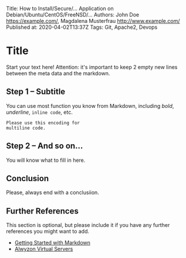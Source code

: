 Title: How to Install/Secure/... Application on Debian/Ubuntu/CentOS/FreeNSD/...
Authors: John Doe <https://example.com/>, Magdalena Musterfrau <http://www.example.com/>
Published at: 2020-04-02T13:37Z
Tags: Git, Apache2, Devops


# Title

Start your text here! Attention: it's important to keep 2 empty new lines between the meta data and the markdown.


## Step 1 – Subtitle

You can use most function you know from Markdown, including *bold*, _underline_, `inline code`, etc.

```
Please use this encoding for 
multiline code.
```


## Step 2 – And so on...

You will know what to fill in here.


## Conclusion

Please, always end with a conclusiion.


## Further References

This section is optional, but please include it if you have any further references you might want to add.

- [Getting Started with Markdown](https://www.markdownguide.org/getting-started/)
- [Alwyzon Virtual Servers](https://www.alwyzon.com/)


